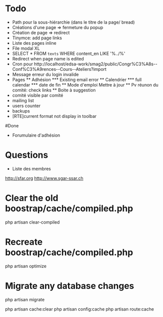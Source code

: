 # Todo
* Path pour la sous-hiérarchie (dans le titre de la page/ bread)
* Créations d'une page => fermeture du popup
* Création de page => redirect
* Tinymce: add page links
* Liste des pages inline
* File modal XL
* SELECT * FROM `texts` WHERE content_en LIKE '%../%'
* Redirect when page name is edited
* Cron pour http://localhost/edsa-work/smag2/public/Congr%C3%A8s--Conf%C3%A9rences--Cours--Ateliers?import
* Message erreur du login invalide
* Pages
** Adhésion
*** Existing email error
** Calendrier
*** full calendar
*** date de fin
** Mode d'emploi Mettre à jour
** Pv réunon du comité: check links
** Boite à suggestion
* comité visible par comité
* mailing list
* users counter
* backups
* [RTE]current format not display in toolbar

#Done
* Forumulaire d'adhésion

# Questions
* Liste des membres

http://sfar.org
http://www.sgar-ssar.ch

# Clear the old boostrap/cache/compiled.php
php artisan clear-compiled

# Recreate boostrap/cache/compiled.php
php artisan optimize

# Migrate any database changes
php artisan migrate

php artisan cache:clear
php artisan config:cache
php artisan route:cache
